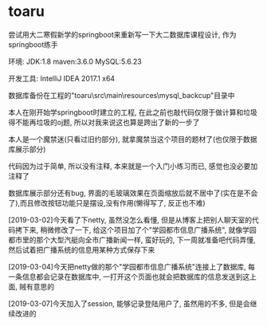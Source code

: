 # toaru

尝试用大二寒假新学的springboot来重新写一下大二数据库课程设计, 作为springboot练手

环境: JDK:1.8  maven:3.6.0  MySQL:5.6.23

开发工具: IntelliJ IDEA 2017.1 x64

数据库备份在工程的"toaru\src\main\resources\mysql_backcup"目录中

本人在刚开始学springboot时建立的工程, 在此之前也敲代码仅限于做计算和垃圾得不能再垃圾的oj题, 所以对我来说这也算是跨出了新的一步了

本人是一个魔禁迷(只看过旧约部分), 就拿魔禁当这个项目的题材了(也仅限于数据库展示部分)

代码因为过于简单, 所以没有注释, 本来就是一个入门小练习而已, 感觉也没必要加注释了

数据库展示部分还有bug, 界面的毛玻璃效果在页面缩放后就不居中了(实在是不会了),而且修改按钮功能只是摆设,没有作用(懒得写了, 反正也不难)

[2019-03-02]今天看了下netty, 虽然没怎么看懂, 但是从博客上把别人聊天室的代码拷下来, 稍微修改了一下, 给这个项目加了个"学园都市信息广播系统", 就像学园都市里的那个大型汽艇向全市广播新闻一样, 蛮好玩的, 下一周就准备吧代码弄懂, 然后试着把广播系统的信息用某种方式保存下来

[2019-03-04]今天把netty做的那个"学园都市信息广播系统"连接上了数据库, 每一条信息都会记录在数据库中, 一打开这个页面也就会把数据库的信息发送到这上面, 贼有意思的

[2019-03-07]今天加入了session, 能够记录登陆用户了, 虽然用的不多, 但是会继续改进的

